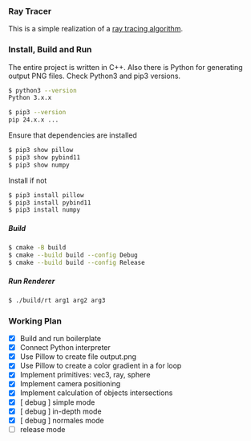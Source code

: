 ### Ray Tracer

This is a simple realization of a [ray tracing algorithm](https://en.wikipedia.org/wiki/Ray_tracing_(graphics)).

### Install, Build and Run

The entire project is written in C++. Also there is Python for generating output PNG files. Check Python3 and pip3 versions.

```bash
$ python3 --version
Python 3.x.x

$ pip3 --version
pip 24.x.x ...
```

Ensure that dependencies are installed

```bash
$ pip3 show pillow
$ pip3 show pybind11
$ pip3 show numpy
```

Install if not

```bash
$ pip3 install pillow
$ pip3 install pybind11
$ pip3 install numpy
```

##### Build

```bash
$ cmake -B build
$ cmake --build build --config Debug
$ cmake --build build --config Release
```

##### Run Renderer

```bash
$ ./build/rt arg1 arg2 arg3
```

### Working Plan

- [x] Build and run boilerplate
- [x] Connect Python interpreter
- [x] Use Pillow to create file output.png
- [x] Use Pillow to create a color gradient in a for loop
- [x] Implement primitives: vec3, ray, sphere
- [x] Implement camera positioning
- [x] Implement calculation of objects intersections
- [x] [ debug ] simple mode
- [x] [ debug ] in-depth mode
- [x] [ debug ] normales mode
- [ ] release mode
